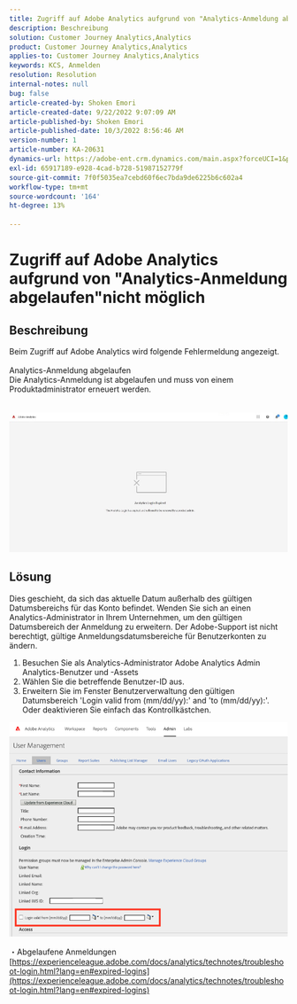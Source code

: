 ```yaml
---
title: Zugriff auf Adobe Analytics aufgrund von "Analytics-Anmeldung abgelaufen"nicht möglich
description: Beschreibung
solution: Customer Journey Analytics,Analytics
product: Customer Journey Analytics,Analytics
applies-to: Customer Journey Analytics,Analytics
keywords: KCS, Anmelden
resolution: Resolution
internal-notes: null
bug: false
article-created-by: Shoken Emori
article-created-date: 9/22/2022 9:07:09 AM
article-published-by: Shoken Emori
article-published-date: 10/3/2022 8:56:46 AM
version-number: 1
article-number: KA-20631
dynamics-url: https://adobe-ent.crm.dynamics.com/main.aspx?forceUCI=1&pagetype=entityrecord&etn=knowledgearticle&id=e4b722ec-553a-ed11-9db0-0022480869de
exl-id: 65917189-e928-4cad-b728-51987152779f
source-git-commit: 7f0f5035ea7cebd60f6ec7bda9de6225b6c602a4
workflow-type: tm+mt
source-wordcount: '164'
ht-degree: 13%

---
```


# Zugriff auf Adobe Analytics aufgrund von &quot;Analytics-Anmeldung abgelaufen&quot;nicht möglich

## Beschreibung

Beim Zugriff auf Adobe Analytics wird folgende Fehlermeldung angezeigt.
<br> 
<br>Analytics-Anmeldung abgelaufen
<br>Die Analytics-Anmeldung ist abgelaufen und muss von einem Produktadministrator erneuert werden.
<br> <br><br>![](assets/___871742cf-563a-ed11-9db0-0022480869de___.jpeg)

## Lösung


Dies geschieht, da sich das aktuelle Datum außerhalb des gültigen Datumsbereichs für das Konto befindet. Wenden Sie sich an einen Analytics-Administrator in Ihrem Unternehmen, um den gültigen Datumsbereich der Anmeldung zu erweitern. Der Adobe-Support ist nicht berechtigt, gültige Anmeldungsdatumsbereiche für Benutzerkonten zu ändern.

1. Besuchen Sie als Analytics-Administrator Adobe Analytics Admin Analytics-Benutzer und -Assets
2. Wählen Sie die betreffende Benutzer-ID aus.
3. Erweitern Sie im Fenster Benutzerverwaltung den gültigen Datumsbereich &#39;Login valid from (mm/dd/yy):&#39; and &#39;to (mm/dd/yy):&#39;. Oder deaktivieren Sie einfach das Kontrollkästchen.


![](assets/6282c86d-563a-ed11-9db0-0022480869de.png)

・Abgelaufene Anmeldungen
[https://experienceleague.adobe.com/docs/analytics/technotes/troubleshoot-login.html?lang=en#expired-logins](https://experienceleague.adobe.com/docs/analytics/technotes/troubleshoot-login.html?lang=en#expired-logins)
